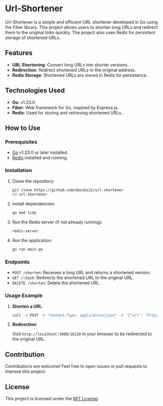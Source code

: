 # Url-Shortener

Url-Shortener is a simple and efficient URL shortener developed in Go using the Fiber library. This project allows users to shorten long URLs and redirect them to the original links quickly. The project also uses Redis for persistent storage of shortened URLs.

## Features

- **URL Shortening**: Convert long URLs into shorter versions.
- **Redirection**: Redirect shortened URLs to the original address.
- **Redis Storage**: Shortened URLs are stored in Redis for persistence.

## Technologies Used

- **Go**: v1.23.0
- **Fiber**: Web framework for Go, inspired by Express.js.
- **Redis**: Used for storing and retrieving shortened URLs.

## How to Use

### Prerequisites

- [Go](https://golang.org/dl/) v1.23.0 or later installed.
- [Redis](https://redis.io/download) installed and running.

### Installation

1. Clone the repository:

    ```bash
    git clone https://github.com/davibs22/url-shortener
    cd url-shortener
    ```

2. Install dependencies:

    ```bash
    go mod tidy
    ```

3. Run the Redis server (if not already running):

    ```bash
    redis-server
    ```

4. Run the application:

    ```bash
    go run main.go
    ```

### Endpoints

- `POST /shorten`: Receives a long URL and returns a shortened version.
- `GET /:hash`: Redirects the shortened URL to the original URL.
- `DELETE /shorten`: Delete the shortened URL.

### Usage Example

1. **Shorten a URL**:

    ```bash
    curl -X POST -H "Content-Type: application/json" -d '{"url": "http://localhost"}' http://localhost:3000/shorten
    ```

2. **Redirection**:

    Visit `http://localhost:3000/16220` in your browser to be redirected to the original URL.

## Contribution

Contributions are welcome! Feel free to open issues or pull requests to improve this project.

## License

This project is licensed under the [MIT License](LICENSE).
